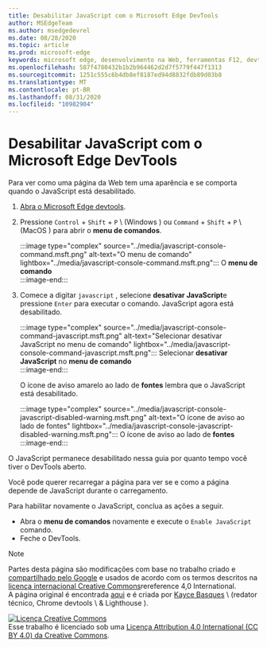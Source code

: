 ```yaml
---
title: Desabilitar JavaScript com o Microsoft Edge DevTools
author: MSEdgeTeam
ms.author: msedgedevrel
ms.date: 08/28/2020
ms.topic: article
ms.prod: microsoft-edge
keywords: microsoft edge, desenvolvimento na Web, ferramentas F12, devtools
ms.openlocfilehash: 587f4780432b1b2b964462d2d7f5779f447f1313
ms.sourcegitcommit: 1251c555c6b4db8ef8187ed94d8832fdb89d03b8
ms.translationtype: MT
ms.contentlocale: pt-BR
ms.lasthandoff: 08/31/2020
ms.locfileid: "10982904"
---
```

<!-- Copyright Kayce Basques 

   Licensed under the Apache License, Version 2.0 (the "License");
   you may not use this file except in compliance with the License.
   You may obtain a copy of the License at

       https://www.apache.org/licenses/LICENSE-2.0

   Unless required by applicable law or agreed to in writing, software
   distributed under the License is distributed on an "AS IS" BASIS,
   WITHOUT WARRANTIES OR CONDITIONS OF ANY KIND, either express or implied.
   See the License for the specific language governing permissions and
   limitations under the License.  -->





# Desabilitar JavaScript com o Microsoft Edge DevTools   



Para ver como uma página da Web tem uma aparência e se comporta quando o JavaScript está desabilitado.  

1.  [Abra o Microsoft Edge devtools][DevToolsOpen].  
1.  Pressione `Control` + `Shift` + `P` \ (Windows \) ou `Command` + `Shift` + `P` \ (MacOS \) para abrir o **menu de comandos**.  
    
    :::image type="complex" source="../media/javascript-console-command.msft.png" alt-text="O menu de comando" lightbox="../media/javascript-console-command.msft.png":::
       O **menu de comando**  
    :::image-end:::  
    
1.  Comece a digitar `javascript` , selecione **desativar JavaScript**e pressione `Enter` para executar o comando.  JavaScript agora está desabilitado.  
    
    :::image type="complex" source="../media/javascript-console-command-javascript.msft.png" alt-text="Selecionar desativar JavaScript no menu de comando" lightbox="../media/javascript-console-command-javascript.msft.png":::
       Selecionar **desativar JavaScript** no **menu de comando**  
    :::image-end:::  
    
    O ícone de aviso amarelo ao lado de **fontes** lembra que o JavaScript está desabilitado.  
    
    :::image type="complex" source="../media/javascript-console-javascript-disabled-warning.msft.png" alt-text="O ícone de aviso ao lado de fontes" lightbox="../media/javascript-console-javascript-disabled-warning.msft.png":::
       O ícone de aviso ao lado de **fontes**  
    :::image-end:::  
    
O JavaScript permanece desabilitado nessa guia por quanto tempo você tiver o DevTools aberto.  

Você pode querer recarregar a página para ver se e como a página depende de JavaScript durante o carregamento.  

Para habilitar novamente o JavaScript, conclua as ações a seguir.  

*   Abra o **menu de comandos** novamente e execute o `Enable JavaScript` comando.  
*   Feche o DevTools.  

<!--  
## Feedback   


-->  

<!-- links -->  

[DevToolsOpen]: ../open.md "Abrir o Microsoft Edge DevTools | Documentos da Microsoft"  

> [!NOTE]
> Partes desta página são modificações com base no trabalho criado e [compartilhado pelo Google][GoogleSitePolicies] e usados de acordo com os termos descritos na [licença internacional Creative Commons][CCA4IL]rereference 4,0 International.  
> A página original é encontrada [aqui](https://developers.google.com/web/tools/chrome-devtools/javascript/disable) e é criada por [Kayce Basques][KayceBasques] \ (redator técnico, Chrome devtools \ & Lighthouse \).  

[![Licença Creative Commons][CCby4Image]][CCA4IL]  
Esse trabalho é licenciado sob uma [Licença Attribution 4.0 International (CC BY 4.0) da Creative Commons][CCA4IL].  

[CCA4IL]: https://creativecommons.org/licenses/by/4.0  
[CCby4Image]: https://i.creativecommons.org/l/by/4.0/88x31.png  
[GoogleSitePolicies]: https://developers.google.com/terms/site-policies  
[KayceBasques]: https://developers.google.com/web/resources/contributors/kaycebasques  
